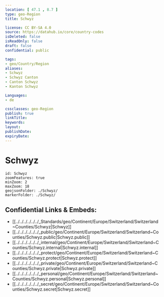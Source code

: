 ```yaml
---
location: [ 47.1 , 8.7 ] 
type: geo-Region
title: Schwyz

license: CC BY-SA 4.0
source: https://datahub.io/core/country-codes
isDeleted: false
isReadOnly: false
draft: false
confidential: public

tags:
- geo/Country/Region
aliases:
- Schwyz
- Schwyz Canton
- Canton Schwyz
- Kanton Schwyz

Languages:
- de

cssclasses: geo-Region
publish: true
linkTitle: 
keywords: 
layout: 
publishDate: 
expiryDate: 
---
```


# Schwyz

```leaflet
id: Schwyz
zoomFeatures: true 
minZoom: 2 
maxZoom: 18
geojsonFolder: ./Schwyz/
markerFolder: ./Schwyz/
```


## Confidential Links & Embeds: 
- [[../../../../../../_Standards/geo/Continent/Europe/Switzerland/Switzerland~Counties/Schwyz|Schwyz]] 
- [[../../../../../../_public/geo/Continent/Europe/Switzerland/Switzerland~Counties/Schwyz.public|Schwyz.public]] 
- [[../../../../../../_internal/geo/Continent/Europe/Switzerland/Switzerland~Counties/Schwyz.internal|Schwyz.internal]] 
- [[../../../../../../_protect/geo/Continent/Europe/Switzerland/Switzerland~Counties/Schwyz.protect|Schwyz.protect]] 
- [[../../../../../../_private/geo/Continent/Europe/Switzerland/Switzerland~Counties/Schwyz.private|Schwyz.private]] 
- [[../../../../../../_personal/geo/Continent/Europe/Switzerland/Switzerland~Counties/Schwyz.personal|Schwyz.personal]] 
- [[../../../../../../_secret/geo/Continent/Europe/Switzerland/Switzerland~Counties/Schwyz.secret|Schwyz.secret]] 

